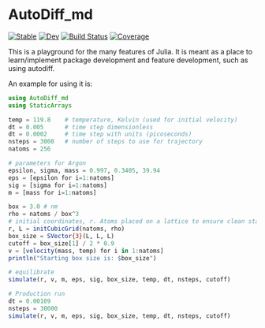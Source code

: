 # AutoDiff_md

[![Stable](https://img.shields.io/badge/docs-stable-blue.svg)](https://BradenDKelly.github.io/AutoDiff_md.jl/stable)
[![Dev](https://img.shields.io/badge/docs-dev-blue.svg)](https://BradenDKelly.github.io/AutoDiff_md.jl/dev)
[![Build Status](https://github.com/BradenDKelly/AutoDiff_md.jl/workflows/CI/badge.svg)](https://github.com/BradenDKelly/AutoDiff_md.jl/actions)
[![Coverage](https://codecov.io/gh/BradenDKelly/AutoDiff_md.jl/branch/master/graph/badge.svg)](https://codecov.io/gh/BradenDKelly/AutoDiff_md.jl)

This is a playground for the many features of Julia. It is meant as a place to learn/implement package development and feature development, such as using autodiff.

An example for using it is:

```Julia
using AutoDiff_md
using StaticArrays

temp = 119.8    # temperature, Kelvin (used for initial velocity)
dt = 0.005      # time step dimensionless
dt = 0.0002     # time step with units (picoseconds)
nsteps = 3000   # number of steps to use for trajectory
natoms = 256

# parameters for Argon
epsilon, sigma, mass = 0.997, 0.3405, 39.94
eps = [epsilon for i=1:natoms]
sig = [sigma for i=1:natoms]
m = [mass for i=1:natoms]

box = 3.0 # nm
rho = natoms / box^3
# initial coordinates, r. Atoms placed on a lattice to ensure clean start.
r, L = initCubicGrid(natoms, rho)
box_size = SVector{3}(L, L, L)
cutoff = box_size[1] / 2 * 0.9
v = [velocity(mass, temp) for i in 1:natoms]
println("Starting box size is: $box_size")

# equilibrate
simulate(r, v, m, eps, sig, box_size, temp, dt, nsteps, cutoff)

# Production run
dt = 0.00109
nsteps = 30000
simulate(r, v, m, eps, sig, box_size, temp, dt, nsteps, cutoff)
```
